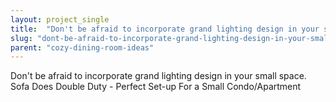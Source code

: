 ```yaml
---
layout: project_single
title:  "Don't be afraid to incorporate grand lighting design in your small space. Sofa Does Double Duty - Perfect Set-up For a Small Condo/Apartment"
slug: "dont-be-afraid-to-incorporate-grand-lighting-design-in-your-small-space-sofa-does-double"
parent: "cozy-dining-room-ideas"
---
```

Don't be afraid to incorporate grand lighting design in your small space. Sofa Does Double Duty - Perfect Set-up For a Small Condo/Apartment
